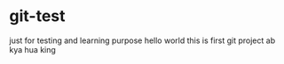 # git-test
just for testing and learning purpose
hello world this is first git project
ab kya hua king 